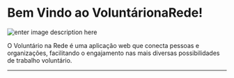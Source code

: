 Bem Vindo ao VoluntárionaRede!
=====================

![enter image description here][2]


O Voluntário na Rede é uma aplicação web que conecta pessoas e organizações, facilitando o engajamento nas mais diversas possibilidades de trabalho voluntário. 

----------

  [2]: https://dl.dropboxusercontent.com/u/25443479/VoluntarionaRede/imgs/prot%C3%B3tipo.png
